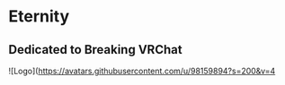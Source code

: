 # Eternity

## Dedicated to Breaking VRChat


![Logo](https://avatars.githubusercontent.com/u/98159894?s=200&v=4
